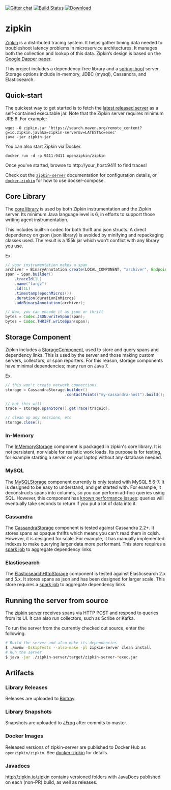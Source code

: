 [![Gitter chat](http://img.shields.io/badge/gitter-join%20chat%20%E2%86%92-brightgreen.svg)](https://gitter.im/openzipkin/zipkin) [![Build Status](https://travis-ci.org/openzipkin/zipkin.svg?branch=master)](https://travis-ci.org/openzipkin/zipkin) [![Download](https://api.bintray.com/packages/openzipkin/maven/zipkin/images/download.svg) ](https://bintray.com/openzipkin/maven/zipkin/_latestVersion)

# zipkin
[Zipkin](http://zipkin.io) is a distributed tracing system. It helps gather timing data needed to troubleshoot latency problems in microservice architectures. It manages both the collection and lookup of this data. Zipkin’s design is based on the [Google Dapper paper](http://research.google.com/pubs/pub36356.html).

This project includes a dependency-free library and a [spring-boot](http://projects.spring.io/spring-boot/) server. Storage options include in-memory, JDBC (mysql), Cassandra, and Elasticsearch.

## Quick-start

The quickest way to get started is to fetch the [latest released server](https://search.maven.org/remote_content?g=io.zipkin.java&a=zipkin-server&v=LATEST&c=exec) as a self-contained executable jar. Note that the Zipkin server requires minimum JRE 8. For example:

```
wget -O zipkin.jar 'https://search.maven.org/remote_content?g=io.zipkin.java&a=zipkin-server&v=LATEST&c=exec'
java -jar zipkin.jar
```

You can also start Zipkin via Docker.
```
docker run -d -p 9411:9411 openzipkin/zipkin
```

Once you've started, browse to http://your_host:9411 to find traces!

Check out the [`zipkin-server`](/zipkin-server) documentation for configuration details, or [`docker-zipkin`](https://github.com/openzipkin/docker-zipkin) for how to use docker-compose.

## Core Library
The [core library](zipkin/src/main/java/zipkin) is used by both Zipkin instrumentation and the Zipkin server. Its minimum Java language level is 6, in efforts to support those writing agent instrumentation.

This includes built-in codec for both thrift and json structs. A direct dependency on gson (json library) is avoided by minifying and repackaging classes used. The result is a 155k jar which won't conflict with any library you use.

Ex.
```java
// your instrumentation makes a span
archiver = BinaryAnnotation.create(LOCAL_COMPONENT, "archiver", Endpoint.create("service", 127 << 24 | 1));
span = Span.builder()
    .traceId(1L)
    .name("targz")
    .id(1L)
    .timestamp(epochMicros())
    .duration(durationInMicros)
    .addBinaryAnnotation(archiver);

// Now, you can encode it as json or thrift
bytes = Codec.JSON.writeSpan(span);
bytes = Codec.THRIFT.writeSpan(span);
```

## Storage Component
Zipkin includes a [StorageComponent](zipkin/src/main/java/zipkin/storage/StorageComponent.java), used to store and query spans and dependency links. This is used by the server and those making custom servers, collectors, or span reporters. For this reason, storage components have minimal dependencies; many run on Java 7.

Ex.
```java
// this won't create network connections
storage = CassandraStorage.builder()
                          .contactPoints("my-cassandra-host").build();

// but this will
trace = storage.spanStore().getTrace(traceId);

// clean up any sessions, etc
storage.close();
```

### In-Memory
The [InMemoryStorage](zipkin/src/main/java/zipkin/storage/InMemoryStorage.java) component is packaged in zipkin's core library. It is not persistent, nor viable for realistic work loads. Its purpose is for testing, for example starting a server on your laptop without any database needed.

### MySQL
The [MySQLStorage](zipkin-storage/mysql) component currently is only tested with MySQL 5.6-7. It is designed to be easy to understand, and get started with. For example, it deconstructs spans into columns, so you can perform ad-hoc queries using SQL. However, this component has [known performance issues](https://github.com/openzipkin/zipkin/issues/1233): queries will eventually take seconds to return if you put a lot of data into it.

### Cassandra
The [CassandraStorage](zipkin-storage/cassandra) component is tested against Cassandra 2.2+. It stores spans as opaque thrifts which means you can't read them in cqlsh. However, it is designed for scale. For example, it has manually implemented indexes to make querying larger data more performant. This store requires a [spark job](https://github.com/openzipkin/zipkin-dependencies) to aggregate dependency links.

### Elasticsearch
The [ElasticsearchHttpStorage](zipkin-storage/elasticsearch-http) component is tested against Elasticsearch 2.x and 5.x. It stores spans as json and has been designed for larger scale. This store requires a [spark job](https://github.com/openzipkin/zipkin-dependencies) to aggregate dependency links.

## Running the server from source
The [zipkin server](zipkin-server)
receives spans via HTTP POST and respond to queries from its UI. It can also run collectors, such as Scribe or Kafka.

To run the server from the currently checked out source, enter the following.
```bash
# Build the server and also make its dependencies
$ ./mvnw -DskipTests --also-make -pl zipkin-server clean install
# Run the server
$ java -jar ./zipkin-server/target/zipkin-server-*exec.jar
```

## Artifacts
### Library Releases
Releases are uploaded to [Bintray](https://bintray.com/openzipkin/maven/zipkin).
### Library Snapshots
Snapshots are uploaded to [JFrog](http://oss.jfrog.org/artifactory/oss-snapshot-local) after commits to master.
### Docker Images
Released versions of zipkin-server are published to Docker Hub as `openzipkin/zipkin`.
See [docker-zipkin](https://github.com/openzipkin/docker-zipkin) for details.
### Javadocs
http://zipkin.io/zipkin contains versioned folders with JavaDocs published on each (non-PR) build, as well
as releases.
